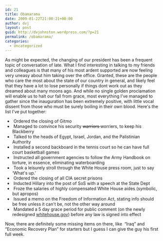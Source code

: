 ```yaml
---
id: 21
title: Obamarama
date: 2009-01-22T21:00:21+00:00
author: dvj
layout: post
guid: http://dvjohnston.wordpress.com/?p=21
permalink: /obamarama/
categories:
  - Uncategorized
---
```

As might be expected, the changing of our president has been a frequent topic of conversation of late. What I find interesting in talking to my friends and colleagues is that many of his most ardent supported are now feeling very uneasy about him taking over the office. Granted, these are the people who care the most about the state of our country in general, and likely feel that they have a lot to lose personally if things dont work out as they dreamed about many moons ago. And while no single golden proclamation will enable us to halt our fall from grace, most everything I've managed to gather since the inauguration has been extremely positive, with little vocal dissent from those who must be surely boiling in their own blood. Here's the list I've put together:

  *  Ordered the closing of Gitmo
  *  Managed to convince his security <span style="text-decoration:line-through;">warriors </span>worriers, to keep his Blackberry
  *  Talked to the heads of Egypt, Israel, Jordan, and the Palistinian Authority
  *  Installed a second backboard in the tennis court so he can have full court basketball games
  *  Instructed all government agencies to follow the Army Handbook on torture, in essence, eliminating waterboarding
  *  Took a leisurely stroll through the White House press room, just to say &#8216;What's up.'
  *  Ordered the closing of all CIA secret prisons
  *  Inducted Hillary into the post of SoS with a speech at the State Dept
  *  Froze the salaries of highly compensated White House aides (symbolic, but apropos)
  *  Issued a memo on the Freedom of Information Act, stating info should be free unless it can't be, not the other way around
  *  Mandated a 5 day grace period for public comment (on the newly redesigned <a href="http://whitehouse.gov/" target="_blank">whitehouse.gov</a>) before any law is signed into effect

Now, there are definitely some missing items on there, like  &#8220;Iraq&#8221; and &#8220;Economic Recovery Plan&#8221; for starters but I guess I can give the guy his first full week.